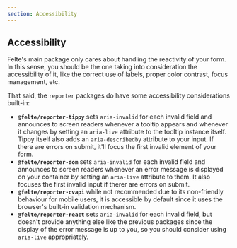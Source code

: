 ```yaml
---
section: Accessibility
---
```


## Accessibility

Felte's main package only cares about handling the reactivity of your form. In this sense, you should be the one taking into consideration the accessibility of it, like the correct use of labels, proper color contrast, focus management, etc.

That said, the `reporter` packages do have some accessibility considerations built-in:

- **`@felte/reporter-tippy`** sets `aria-invalid` for each invalid field and announces to screen readers whenever a tooltip appears and whenever it changes by setting an `aria-live` attribute to the tooltip instance itself. Tippy itself also adds an `aria-describedby` attribute to your input. If there are errors on submit, it'll focus the first invalid element of your form.
- **`@felte/reporter-dom`** sets `aria-invalid` for each invalid field and announces to screen readers whenever an error message is displayed on your container by setting an `aria-live` attribute to them. It also focuses the first invalid input if therer are errors on submit.
- **`@felte/reporter-cvapi`** while not recommended due to its non-friendly behaviour for mobile users, it is accessible by default since it uses the browser's built-in validation mechanism.
- **`@felte/reporter-react`** sets `aria-invalid` for each invalid field, but doesn't provide anything else like the previous packages since the display of the error message is up to you, so you should consider using `aria-live` appropriately.

